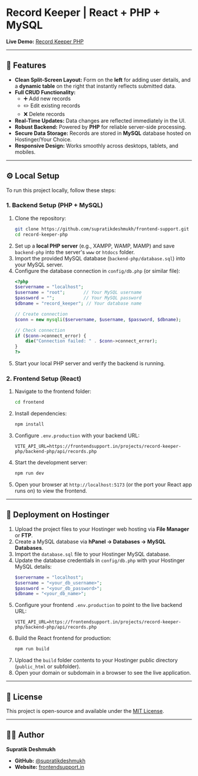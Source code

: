 # Record Keeper | React + PHP + MySQL

**Live Demo:** [Record Keeper PHP](https://frontendsupport.in/projects/record-keeper-php/)

---

## 🔹 Features  

- **Clean Split-Screen Layout:** Form on the **left** for adding user details, and a **dynamic table** on the right that instantly reflects submitted data.  
- **Full CRUD Functionality:**  
    - ➕ Add new records  
    - ✏️ Edit existing records  
    - ❌ Delete records  
- **Real-Time Updates:** Data changes are reflected immediately in the UI.  
- **Robust Backend:** Powered by **PHP** for reliable server-side processing.  
- **Secure Data Storage:** Records are stored in **MySQL** database hosted on Hostinger/Your Choice.  
- **Responsive Design:** Works smoothly across desktops, tablets, and mobiles.  

---

## ⚙️ Local Setup  

To run this project locally, follow these steps:

### 1. Backend Setup (PHP + MySQL)
1. Clone the repository:  
    ```bash
    git clone https://github.com/supratikdeshmukh/frontend-support.git
    cd record-keeper-php
    ```
2. Set up a **local PHP server** (e.g., XAMPP, WAMP, MAMP) and save `backend-php` into the server's `www` or `htdocs` folder.  
3. Import the provided MySQL database (`backend-php/database.sql`) into your MySQL server.  
4. Configure the database connection in `config/db.php` (or similar file):  
    ```php
    <?php
    $servername = "localhost";
    $username = "root";       // Your MySQL username
    $password = "";           // Your MySQL password
    $dbname = "record_keeper"; // Your database name

    // Create connection
    $conn = new mysqli($servername, $username, $password, $dbname);

    // Check connection
    if ($conn->connect_error) {
        die("Connection failed: " . $conn->connect_error);
    }
    ?>
    ```
5. Start your local PHP server and verify the backend is running.

### 2. Frontend Setup (React)
1. Navigate to the frontend folder:  
    ```bash
    cd frontend
    ```
2. Install dependencies:  
    ```bash
    npm install
    ```
3. Configure `.env.production` with your backend URL:  
    ```
    VITE_API_URL=https://frontendsupport.in/projects/record-keeper-php/backend-php/api/records.php
    ```
4. Start the development server:  
    ```bash
    npm run dev
    ```
5. Open your browser at `http://localhost:5173` (or the port your React app runs on) to view the frontend.

---

## 🚀 Deployment on Hostinger  

1. Upload the project files to your Hostinger web hosting via **File Manager** or **FTP**.  
2. Create a MySQL database via **hPanel → Databases → MySQL Databases**.  
3. Import the `database.sql` file to your Hostinger MySQL database.  
4. Update the database credentials in `config/db.php` with your Hostinger MySQL details:  
    ```php
    $servername = "localhost";
    $username = "<your_db_username>";
    $password = "<your_db_password>";
    $dbname = "<your_db_name>";
    ```
5. Configure your frontend `.env.production` to point to the live backend URL:  
    ```
    VITE_API_URL=https://frontendsupport.in/projects/record-keeper-php/backend-php/api/records.php
    ```
6. Build the React frontend for production:  
    ```bash
    npm run build
    ```
7. Upload the `build` folder contents to your Hostinger public directory (`public_html` or subfolder).  
8. Open your domain or subdomain in a browser to see the live application.

---

## 📜 License  

This project is open-source and available under the [MIT License](LICENSE).  

---

## 👨‍💻 Author  

**Supratik Deshmukh**  

- **GitHub:** [@supratikdeshmukh](https://github.com/supratikdeshmukh)  
- **Website:** [frontendsupport.in](https://frontendsupport.in)  

